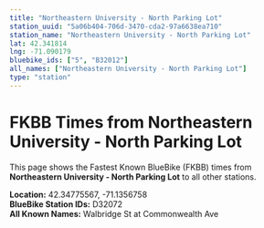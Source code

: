 ```yaml
---
title: "Northeastern University - North Parking Lot"
station_uuid: "5a06b404-706d-3470-cda2-97a6638ea710"
station_name: "Northeastern University - North Parking Lot"
lat: 42.341814
lng: -71.090179
bluebike_ids: ["5", "B32012"]
all_names: ["Northeastern University - North Parking Lot"]
type: "station"
---
```


# FKBB Times from Northeastern University - North Parking Lot

This page shows the Fastest Known BlueBike (FKBB) times from **Northeastern University - North Parking Lot** to all other stations.

**Location:** 42.34775567, -71.1356758  
**BlueBike Station IDs:** D32072  
**All Known Names:** Walbridge St at Commonwealth Ave

